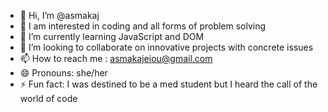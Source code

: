- 👋 Hi, I’m @asmakaj
- 👀 I am interested in coding and all forms of problem solving
- 🌱 I’m currently learning JavaScript and DOM
- 💞️ I’m looking to collaborate on innovative projects with concrete issues
- 📫 How to reach me : asmakajeiou@gmail.com
- 😄 Pronouns: she/her
- ⚡ Fun fact: I was destined to be a med student but I heard the call of the world of code


